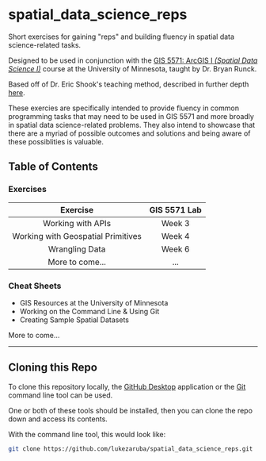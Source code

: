 # spatial_data_science_reps

Short exercises for gaining "reps" and building fluency in spatial data science-related tasks.

Designed to be used in conjunction with the [GIS 5571: ArcGIS I _(Spatial Data Science I)_](https://github.com/runck014/spatial_data_science_course) course at the University of Minnesota, taught by Dr. Bryan Runck.

Based off of Dr. Eric Shook's teaching method, described in further depth [here](https://globetogates.substack.com/p/reps-a-teaching-method-for-basic).

These exercies are specifically intended to provide fluency in common programming tasks that may need to be used in GIS 5571 and more broadly in spatial data science-related problems. They also intend to showcase that there are a myriad of possible outcomes and solutions and being aware of these possiblities is valuable.

## Table of Contents

### Exercises

|              Exercise              | GIS 5571 Lab |
| :--------------------------------: | :----------: |
|         Working with APIs          |    Week 3    |
| Working with Geospatial Primitives |    Week 4    |
|           Wrangling Data           |    Week 6    |
|          More to come...           |     ...      |

### Cheat Sheets

- GIS Resources at the University of Minnesota
- Working on the Command Line & Using Git
- Creating Sample Spatial Datasets

More to come...

---

## Cloning this Repo

To clone this repository locally, the [GitHub Desktop](https://desktop.github.com/) application or the [Git](https://git-scm.com/downloads) command line tool can be used.

One or both of these tools should be installed, then you can clone the repo down and access its contents.

With the command line tool, this would look like:

```bash
git clone https://github.com/lukezaruba/spatial_data_science_reps.git
```
